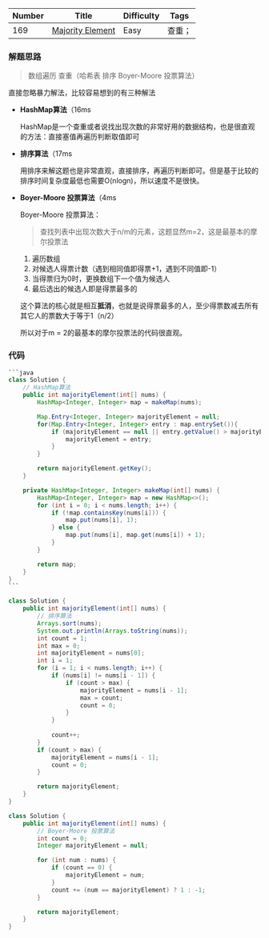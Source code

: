 | Number | Title                                                        | Difficulty | Tags   |
| ------ | ------------------------------------------------------------ | ---------- | ------ |
| 169    | [Majority Element](https://leetcode-cn.com/problems/majority-element/) | Easy       | 查重； |

### 解题思路

> 数组遍历 查重（哈希表 排序 Boyer-Moore 投票算法）

直接忽略暴力解法，比较容易想到的有三种解法

- **HashMap算法**（16ms

  HashMap是一个查重或者说找出现次数的非常好用的数据结构，也是很直观的方法：直接塞值再遍历判断取值即可

- **排序算法**（17ms

  用排序来解这题也是非常直观，直接排序，再遍历判断即可。但是基于比较的排序时间复杂度最低也需要O(nlogn)，所以速度不是很快。

- **Boyer-Moore 投票算法**（4ms

  Boyer-Moore 投票算法：

  > 查找列表中出现次数大于n/m的元素，这题显然m=2，这是最基本的摩尔投票法

  1. 遍历数组
  2. 对候选人得票计数（遇到相同值即得票+1，遇到不同值即-1）
  3. 当得票归为0时，更换数组下一个值为候选人
  4. 最后选出的候选人即是得票最多的

  这个算法的核心就是相互**抵消**，也就是说得票最多的人，至少得票数减去所有其它人的票数大于等于1（n/2）

  所以对于m = 2的最基本的摩尔投票法的代码很直观。

### 代码

```java
​```java
class Solution {
    // HashMap算法
    public int majorityElement(int[] nums) {
        HashMap<Integer, Integer> map = makeMap(nums);

        Map.Entry<Integer, Integer> majorityElement = null;
        for(Map.Entry<Integer, Integer> entry : map.entrySet()){
            if (majorityElement == null || entry.getValue() > majorityElement.getValue()) {
                majorityElement = entry;
            }
        }

        return majorityElement.getKey();
    }

    private HashMap<Integer, Integer> makeMap(int[] nums) {
        HashMap<Integer, Integer> map = new HashMap<>();
        for (int i = 0; i < nums.length; i++) {
            if (!map.containsKey(nums[i])) {
                map.put(nums[i], 1);
            } else {
                map.put(nums[i], map.get(nums[i]) + 1);
            }
        }

        return map;
    }
}
​```
```

```java
class Solution {
    public int majorityElement(int[] nums) {
        // 排序算法
        Arrays.sort(nums);
        System.out.println(Arrays.toString(nums));
        int count = 1;
        int max = 0;
        int majorityElement = nums[0];
        int i = 1;
        for (i = 1; i < nums.length; i++) {
            if (nums[i] != nums[i - 1]) {
                if (count > max) {
                    majorityElement = nums[i - 1];
                    max = count;
                    count = 0;
                }
            }
            
            count++;
        }
        if (count > max) {
            majorityElement = nums[i - 1];
            count = 0;
        }

        return majorityElement;
    }
}
```

```java
class Solution {
    public int majorityElement(int[] nums) {
        // Boyer-Moore 投票算法
        int count = 0;
        Integer majorityElement = null;

        for (int num : nums) {
            if (count == 0) {
                majorityElement = num;
            }
            count += (num == majorityElement) ? 1 : -1;
        }

        return majorityElement;
    }
}
```

